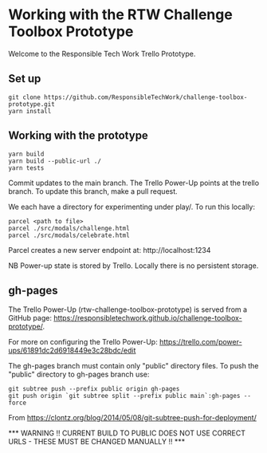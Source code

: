# Working with the RTW Challenge Toolbox Prototype

Welcome to the Responsible Tech Work Trello Prototype.

## Set up
    git clone https://github.com/ResponsibleTechWork/challenge-toolbox-prototype.git
    yarn install

## Working with the prototype
    yarn build
    yarn build --public-url ./
    yarn tests

Commit updates to the main branch. The Trello Power-Up points at the trello branch. To update this branch, make a pull request.

We each have a directory for experimenting under play/. To run this locally:

    parcel <path to file>
    parcel ./src/modals/challenge.html
    parcel ./src/modals/celebrate.html

Parcel creates a new server endpoint at: http://localhost:1234 

NB Power-up state is stored by Trello. Locally there is no persistent storage.

## gh-pages

The Trello Power-Up (rtw-challenge-toolbox-prototype) is served from a GitHub page: https://responsibletechwork.github.io/challenge-toolbox-prototype/.

For more on configuring the Trello Power-Up: https://trello.com/power-ups/61891dc2d6918449e3c28bdc/edit

The gh-pages branch must contain only "public" directory files. To push the "public" directory to gh-pages branch use:

    git subtree push --prefix public origin gh-pages
    git push origin `git subtree split --prefix public main`:gh-pages --force

From https://clontz.org/blog/2014/05/08/git-subtree-push-for-deployment/

*** WARNING !! CURRENT BUILD TO PUBLIC DOES NOT USE CORRECT URLS - THESE MUST BE CHANGED MANUALLY !! ***
